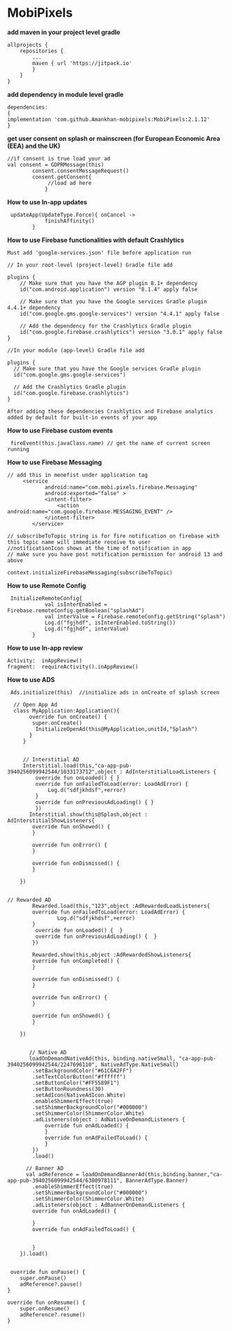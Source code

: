 # MobiPixels
**add maven in your project level gradle**
````
allprojects {
	repositories {
		...
		maven { url 'https://jitpack.io' 
		}
	}
}
````
**add dependency in module level gradle**
````
dependencies:
{
implementation 'com.github.Amankhan-mobipixels:MobiPixels:2.1.12'
}
````
**get user consent on splash or mainscreen (for European Economic Area (EEA) and the UK)**
````
//if consent is true load your ad
val consent = GDPRMessage(this)
        consent.consentMessageRequest()
        consent.getConsent{
             //load ad here
            }
````
**How to use In-app updates**
````
 updateApp(UpdateType.Force){ onCancel ->
            finishAffinity()
        }
````
**How to use Firebase functionalities with default Crashlytics**
````
Must add 'google-services.json' file before application run

// In your root-level (project-level) Gradle file add

plugins {
    // Make sure that you have the AGP plugin 8.1+ dependency
    id("com.android.application") version "8.1.4" apply false

    // Make sure that you have the Google services Gradle plugin 4.4.1+ dependency
    id("com.google.gms.google-services") version "4.4.1" apply false

    // Add the dependency for the Crashlytics Gradle plugin
    id("com.google.firebase.crashlytics") version "3.0.1" apply false
}

//In your module (app-level) Gradle file add

plugins {
  // Make sure that you have the Google services Gradle plugin
  id("com.google.gms.google-services")

  // Add the Crashlytics Gradle plugin
  id("com.google.firebase.crashlytics")
}

After adding these dependencies Crashlytics and Firebase analytics added by default for built-in events of your app
````
**How to use Firebase custom events**
````
 fireEvent(this.javaClass.name) // get the name of current screen running
````
**How to use Firebase Messaging**
````
// add this in menefist under application tag
     <service
            android:name="com.mobi.pixels.firebase.Messaging"
            android:exported="false" >
            <intent-filter>
                <action android:name="com.google.firebase.MESSAGING_EVENT" />
            </intent-filter>
        </service>

// subscribeToTopic string is for fire notification on firebase with this topic name will immediate receive to user
//notificationIcon shows at the time of notification in app
// make sure you have post notification permission for android 13 and above

context.initializeFirebaseMessaging(subscribeToTopic)
````
**How to use Remote Config**
````
 InitializeRemoteConfig{
            val isInterEnabled = Firebase.remoteConfig.getBoolean("splashAd")
            val interValue = Firebase.remoteConfig.getString("splash")
            Log.d("fgjhdf", isInterEnabled.toString())
            Log.d("fgjhdf", interValue)
        }
````
**How to use In-app review**
````
Activity:  inAppReview()
fragment:  requireActivity().inAppReview()
````
**How to use ADS**

     Ads.initialize(this)  //initialize ads in onCreate of splash screen 
	
      // Open App Ad
      class MyApplication:Application(){
           override fun onCreate() {
            super.onCreate()
             InitializeOpenAd(this@MyApplication,unitId,"Splash")
           }
         }


         // Interstitial AD
	     Interstitial.load(this,"ca-app-pub-3940256099942544/1033173712",object : AdInterstitialLoadListeners {
             override fun onLoaded() { }
             override fun onFailedToLoad(error: LoadAdError) {
                 Log.d("sdfjkhdsf",+error)
             }
             override fun onPreviousAdLoading() { }
             })
           Interstitial.show(this@Splash,object : AdInterstitialShowListeners{
            override fun onShowed() {
            }

            override fun onError() {
            }

            override fun onDismissed() {
            }

        })


    // Rewarded AD
	        Rewarded.load(this,"123",object :AdRewardedLoadListeners{
            override fun onFailedToLoad(error: LoadAdError) {
                    Log.d("sdfjkhdsf",+error)
            }
             override fun onLoaded() {  }
             override fun onPreviousAdLoading() {  }
            })
	
            Rewarded.show(this,object :AdRewardedShowListeners{
            override fun onCompleted() {
            }

            override fun onDismissed() {
            }

            override fun onError() {
            }

            override fun onShowed() {
            }

        })


           // Native AD
           loadOnDemandNativeAd(this, binding.nativeSmall, "ca-app-pub-3940256099942544/2247696110", NativeAdType.NativeSmall)
            .setBackgroundColor("#61C6A2FF")
            .setTextColorButton("#ffffff")
            .setButtonColor("#FF5589F1")
            .setButtonRoundness(30)
            .setAdIcon(NativeAdIcon.White)
            .enableShimmerEffect(true)
            .setShimmerBackgroundColor("#000000")
            .setShimmerColor(ShimmerColor.White)
            .adListeners(object : AdNativeOnDemandListeners {
                override fun onAdLoaded() {
                }
                override fun onAdFailedToLoad() {
                }
            })
            .load()

          // Banner AD
          val adReference = loadOnDemandBannerAd(this,binding.banner,"ca-app-pub-3940256099942544/6300978111", BannerAdType.Banner)
            .enableShimmerEffect(true)
            .setShimmerBackgroundColor("#000000")
            .setShimmerColor(ShimmerColor.White)
            .adListeners(object : AdBannerOnDemandListeners {
            override fun onAdLoaded() {

            }
            override fun onAdFailedToLoad() {


            }
        }).load()


     override fun onPause() {
        super.onPause()
        adReference?.pause()
    }

    override fun onResume() {
        super.onResume()
        adReference?.resume()
    }
   
	
